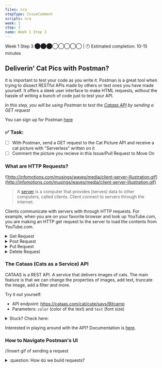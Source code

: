 ```yaml
---
files: n/a
stepType: IssueComment
scripts: n/a
week: 1
step: 3
name: Week 1 Step 3
---
```


Week 1 Step 3 ⬤⬤⬤◯◯◯◯◯ | 🕐 Estimated completion: 10-15 minutes

## Deliverin' Cat Pics with Postman? 
It is important to test your code as you write it. Postman is a great tool when trying to dissect RESTful APIs made by others or test ones you have made yourself. It offers a sleek user interface to make HTML requests, without the hassle of writing a bunch of code just to test your API.

*In this step, you will be using Postman to test the [Cataas API](cataas.com) by sending a GET request*

You can sign up for Postman [here](https://www.postman.com/)

### ✅  Task:

- [ ]  With Postman, send a GET request to the Cat Picture API and receive a cat picture with "Serverless" written on it 
- [ ]  Comment the picture you recieve in this Issue/Pull Request to Move On

### What are HTTP Requests?
![http://infomotions.com/musings/waves/media/client-server-illustration.gif](http://infomotions.com/musings/waves/media/client-server-illustration.gif)

> A [server](https://www.infotech.co.uk/blog/it-infrastructure-what-does-a-server-actually-do) is a computer that provides (serves) data to other computers, called clients. Client connect to servers through the internet.

Clients communicate with servers with through HTTP requests. For example, when you are on your favorite browser and look up YouTube.com, you are making an HTTP get request to the server to load the contents from YouTube.com.

<details>
<summary>Get Request</summary>

</details>


<details>
<summary>Post Request</summary>

</details>

<details>
<summary>Put Request</summary>

</details>

<details>
<summary>Delete Request</summary>

</details>

### The Cataas (Cats as a Service) API
CATAAS is a REST API. A service that delivers images of cats. The main feature is that we can change the properties of images, add text, truncate the image, add a filter and more.

Try it out yourself:
* API endpoint: https://cataas.com/cat/cute/says/Bitcamp
* Parameters: `color` (color of the text) and `text` (font size)

<details>
<summary>Stuck? Check here:</summary>
<br>

1. **Specifying the API Endpoint:** Enter https://cataas.com/cat/cute/says/Bitcamp, which is the API endpoint, into the text box next to GET

![image](https://user-images.githubusercontent.com/69332964/98034882-ad787100-1de5-11eb-83fd-9cb73f78beae.png)

2. **Setting Parameters:** Click on "Params" and enter `color` into Key and the color you want (eg. blue) into Value. Enter `size` into the next Key row and a number (eg. 50) into Value.
> **Note on parameters:** 
> * the `size` parameter refers to the font size of your caption. It has a limit at around 1,200.
> * Colors are pretty hit or miss; since the Cat API is on the web, but it generally adheres to HTML color names. Expect values such as "blue, green, yellow" to work.
> * The API can take very large words as input for the caption, however only **34** characters can be seen on the picture at one time .
3. **Click `Send` to get your cat picture**
    <br><br/>
</details>

Interested in playing around with the API? Documentation is [here](https://cataas.com/#/).


### How to Navigate Postman's UI
//insert gif of sending a request

<details>
  <summary>:question: How do we build requests?</summary>
  
  The [Postman documentation](https://learning.postman.com/docs/sending-requests/requests/) covers:
  * Creating requests
  * Adding request detail
  * Setting request URLs
  * Selecting request methods
  * Sending parameters
  * Sending body data
  * Authenticating requests
  * Configuring request headers
</details>
